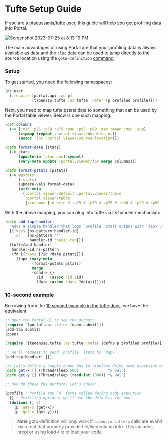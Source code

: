 # Tufte Setup Guide

If you are a [ptaoussanis/tufte](https://github.com/ptaoussanis/tufte) user,
this guide will help you get profiling data into Portal.

![Screenshot 2023-07-25 at 8 13 10 PM](https://github.com/djblue/portal/assets/1986211/d9532ca7-af28-4e33-a592-8704d589c371)

The main advantages of using Portal are that your profiling data is always
available as data and the `:loc` data can be used to jump directly to the source
location using the `goto-definition` [command][commands].

### Setup

To get started, you need the following namespaces:

``` clojure
(ns user
  (:require [portal.api :as p]
            [taoensso.tufte :as tufte :refer (p profiled profile)]))
```

Next, you need to map tufte pstats data to something that can be used by the
Portal table viewer. Below is one such mapping:

```clojure
(def columns
  (-> [:min :p25 :p50 :p75 :p90 :p95 :p99 :max :mean :mad :sum]
      (zipmap (repeat :portal.viewer/duration-ns))
      (assoc :loc :portal.viewer/source-location)))

(defn format-data [stats]
  (-> stats
      (update-in [:loc :ns] symbol)
      (vary-meta update :portal.viewer/for merge columns)))

(defn format-pstats [pstats]
  (-> @pstats
      (:stats)
      (update-vals format-data)
      (with-meta
        {:portal.viewer/default :portal.viewer/table
         :portal.viewer/table
         {:columns [:n :min #_:p25 #_:p50 #_:p75 #_:p90 #_:p95 #_:p99 :max :mean #_:mad :sum :loc]}})))
```

With the above mapping, you can plug into tufte via its handler mechanism:

```clojure
(defn add-tap-handler!
  "Adds a simple handler that logs `profile` stats output with `tap>`."
  [{:keys [ns-pattern handler-id]
    :or   {ns-pattern "*"
           handler-id :basic-tap}}]
  (tufte/add-handler!
   handler-id ns-pattern
   (fn [{:keys [?id ?data pstats]}]
     (tap> (vary-meta
            (format-pstats pstats)
            merge
            (cond-> {}
              ?id   (assoc :id ?id)
              ?data (assoc :data ?data)))))))
```

### 10-second example

Borrowing from the [10 second example in the tufte docs][tufte-example], we have
the equivalent:

```clojure
;; Open the Portal UI to see the output:
(require '[portal.api :refer (open submit)])
(add-tap submit)
(open)

(require '[taoensso.tufte :as tufte :refer (defnp p profiled profile)])

;; We'll request to send `profile` stats to `tap>`:
(add-tap-handler! {})

;;; Let's define a couple dummy fns to simulate doing some expensive work
(defn get-x [] (Thread/sleep 500)             "x val")
(defn get-y [] (Thread/sleep (rand-int 1000)) "y val")

;; How do these fns perform? Let's check:

(profile ; Profile any `p` forms called during body execution
  {} ; Profiling options; we'll use the defaults for now
  (dotimes [_ 5]
    (p :get-x (get-x))
    (p :get-y (get-y))))
```

> **Note**
> goto-definition will only work if `taoensso.tufte/p` calls are eval'd
> via a repl that properly provide file/line/column info. This includes nrepl
> or using load-file to load your code.

[tufte-example]: https://github.com/ptaoussanis/tufte#10-second-example
[commands]: ../../doc/ui/commands.md
